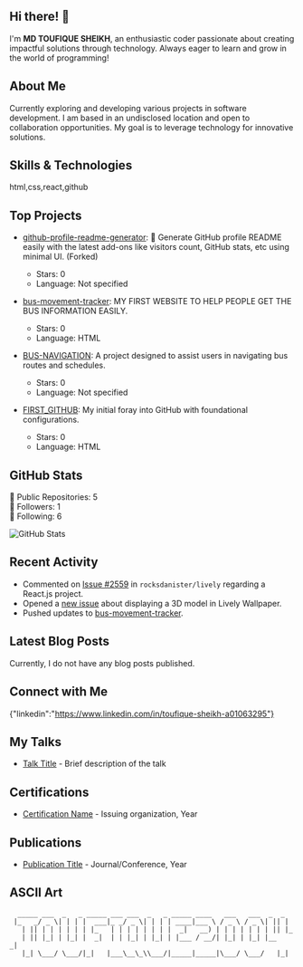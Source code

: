 ## Hi there! 👋

I'm **MD TOUFIQUE SHEIKH**, an enthusiastic coder passionate about creating impactful solutions through technology. Always eager to learn and grow in the world of programming!

## About Me

Currently exploring and developing various projects in software development. I am based in an undisclosed location and open to collaboration opportunities. My goal is to leverage technology for innovative solutions.

## Skills & Technologies

html,css,react,github

## Top Projects

- [github-profile-readme-generator](https://github.com/TOUFIQUE2004/github-profile-readme-generator): 🚀 Generate GitHub profile README easily with the latest add-ons like visitors count, GitHub stats, etc using minimal UI. (Forked)
  - Stars: 0
  - Language: Not specified

- [bus-movement-tracker](https://github.com/TOUFIQUE2004/bus-movement-tracker): MY FIRST WEBSITE TO HELP PEOPLE GET THE BUS INFORMATION EASILY.
  - Stars: 0
  - Language: HTML

- [BUS-NAVIGATION](https://github.com/TOUFIQUE2004/BUS-NAVIGATION): A project designed to assist users in navigating bus routes and schedules.
  - Stars: 0
  - Language: Not specified

- [FIRST_GITHUB](https://github.com/TOUFIQUE2004/FIRST_GITHUB): My initial foray into GitHub with foundational configurations.
  - Stars: 0
  - Language: HTML

## GitHub Stats

💼 Public Repositories: 5  
👥 Followers: 1  
👤 Following: 6  

![GitHub Stats](https://github-readme-stats.vercel.app/api?username=TOUFIQUE2004&show_icons=true&theme=radical)

## Recent Activity

- Commented on [Issue #2559](https://github.com/rocksdanister/lively/issues/2559) in `rocksdanister/lively` regarding a React.js project.  
- Opened a [new issue](https://github.com/rocksdanister/lively/issues/2559) about displaying a 3D model in Lively Wallpaper.
- Pushed updates to [bus-movement-tracker](https://github.com/TOUFIQUE2004/bus-movement-tracker).

## Latest Blog Posts

Currently, I do not have any blog posts published.

## Connect with Me

{"linkedin":"https://www.linkedin.com/in/toufique-sheikh-a01063295"}

## My Talks

- [Talk Title](link-to-talk) - Brief description of the talk

## Certifications

- [Certification Name](link-to-certificate) - Issuing organization, Year

## Publications

- [Publication Title](link-to-publication) - Journal/Conference, Year

## ASCII Art

```
  _____ ___  _   _ _____ ___ ___  _   _ _____ ____   ___   ___  _  _    
 |_   _/ _ \| | | |  ___|_ _/ _ \| | | | ____|___ \ / _ \ / _ \| || |   
   | || | | | | | | |_   | | | | | | | |  _|   __) | | | | | | | || |_  
   | || |_| | |_| |  _|  | | |_| | |_| | |___ / __/| |_| | |_| |__   _| 
   |_| \___/ \___/|_|   |___\__\_\\___/|_____|_____|\___/ \___/   |_|   
                                                                        
```
